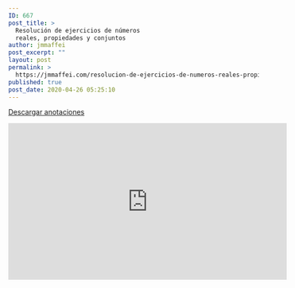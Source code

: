 ```yaml
---
ID: 667
post_title: >
  Resolución de ejercicios de números
  reales, propiedades y conjuntos
author: jmmaffei
post_excerpt: ""
layout: post
permalink: >
  https://jmmaffei.com/resolucion-de-ejercicios-de-numeros-reales-propiedades-y-conjuntos/
published: true
post_date: 2020-04-26 05:25:10
---
```

<a href="https://jmmaffei.com/wp-content/uploads/2020/04/Ejercicios-resueltos-de-la-clase-I.pdf">Descargar anotaciones</a>

<iframe width="560" height="315" src="https://www.youtube.com/embed/8STW3HpI-u8" frameborder="0" allow="accelerometer; autoplay; encrypted-media; gyroscope; picture-in-picture" allowfullscreen></iframe>